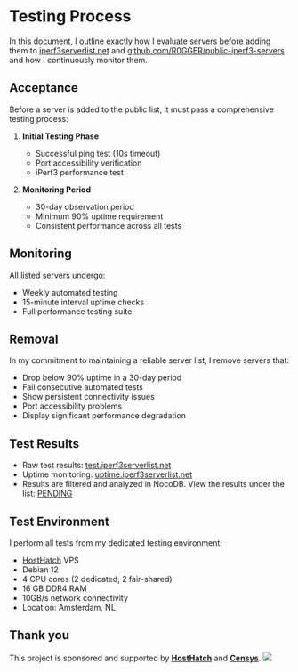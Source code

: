 # Testing Process

In this document, I outline exactly how I evaluate servers before adding them to [iperf3serverlist.net](https://iperf3serverlist.net) and [github.com/R0GGER/public-iperf3-servers](https://github.com/R0GGER/public-iperf3-servers) and how I continuously monitor them.

## Acceptance

Before a server is added to the public list, it must pass a comprehensive testing process:

1. **Initial Testing Phase**
   - Successful ping test (10s timeout)
   - Port accessibility verification
   - iPerf3 performance test

2. **Monitoring Period**
   - 30-day observation period
   - Minimum 90% uptime requirement
   - Consistent performance across all tests

## Monitoring

All listed servers undergo:
- Weekly automated testing
- 15-minute interval uptime checks
- Full performance testing suite

## Removal

In my commitment to maintaining a reliable server list, I remove servers that:
- Drop below 90% uptime in a 30-day period
- Fail consecutive automated tests
- Show persistent connectivity issues
- Port accessibility problems
- Display significant performance degradation

## Test Results

- Raw test results: [test.iperf3serverlist.net](https://test.iperf3serverlist.net)
- Uptime monitoring: [uptime.iperf3serverlist.net](https://uptime.iperf3serverlist.net/)
- Results are filtered and analyzed in NocoDB. View the results under the list: [PENDING](https://db.iperf3serverlist.net/dashboard/#/nc/view/eef5bfe2-916c-45fe-b4cc-1c9e510ae422)

## Test Environment

I perform all tests from my dedicated testing environment:
- [HostHatch](https://cloud.hosthatch.com/a/772) VPS 
- Debian 12
- 4 CPU cores (2 dedicated, 2 fair-shared)
- 16 GB DDR4 RAM
- 10GB/s network connectivity
- Location: Amsterdam, NL

## Thank you

This project is sponsored and supported by [**HostHatch**](https://cloud.hosthatch.com/a/772) and [**Censys**](https://censys.com/).
<img src="https://pixel.iperf3serverlist.net/pxl/baa15063-05f4-45a3-a3e4-8f85a58075d8" />
